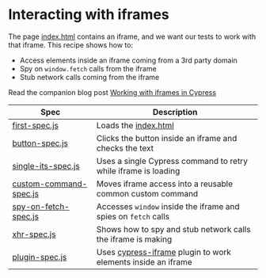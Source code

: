 # Interacting with iframes

The page [index.html](index.html) contains an iframe, and we want our tests to work with that iframe. This recipe shows how to:

- Access elements inside an iframe coming from a 3rd party domain
- Spy on `window.fetch` calls from the iframe
- Stub network calls coming from the iframe

Read the companion blog post [Working with iframes in Cypress](https://cypress.io/blog/2020/02/12/working-with-iframes-in-cypress/)

Spec | Description
--- | ---
[first-spec.js](cypress/integration/first-spec.js) | Loads the [index.html](index.html)
[button-spec.js](cypress/integration/button-spec.js) | Clicks the button inside an iframe and checks the text
[single-its-spec.js](cypress/integration/single-its-spec.js) | Uses a single Cypress command to retry while iframe is loading
[custom-command-spec.js](cypress/integration/custom-command-spec.js) | Moves iframe access into a reusable common custom command
[spy-on-fetch-spec.js](cypress/integration/spy-on-fetch-spec.js) | Accesses `window` inside the iframe and spies on `fetch` calls
[xhr-spec.js](cypress/integration/xhr-spec.js) | Shows how to spy and stub network calls the iframe is making
[plugin-spec.js](cypress/integration/plugin-spec.js) | Uses [cypress-iframe](https://gitlab.com/kgroat/cypress-iframe) plugin to work elements inside an iframe

